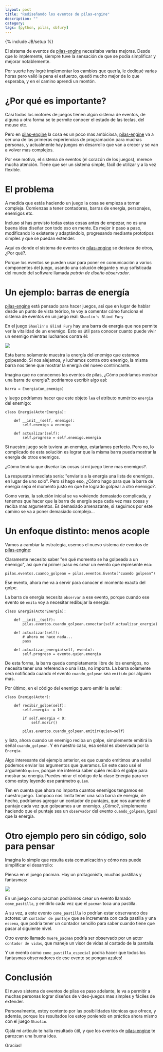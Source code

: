 ```yaml
---
layout: post
title: "Rediseñando los eventos de pilas-engine"
description: ""
category: 
tags: [python, pilas, sbfury]
---
```

{% include JB/setup %}

El sistema de eventos de [pilas-engine] necesitaba
varias mejoras. Desde que lo implementé, siempre tuve
la sensación de que se podía simplificar y mejorar
notablemente.

Por suerte hoy logré implementar los cambios que quería,
le dediqué varias horas pero valió la pena el esfuerzo, quedó
mucho mejor de lo que esperaba, y en el camino aprendí un
montón.

# ¿Por qué es importante?

Casi todos los motores de juegos tienen algún sistema de eventos,
de alguna u otra forma se te permite conocer el estado de las
teclas, del mouse etc.

Pero en [pilas-engine] la cosa es un poco mas ambiciosa, [pilas-engine]
va a ser una de las primeras experiencias de programación para
muchas personas, y actualmente hay juegos en desarrollo que van
a crecer y se van a volver mas complejos.

Por ese motivo, el sistema de eventos (el corazón de los juegos), merece
mucha atención. Tiene que ser un sistema simple, fácil de utilizar y a
la vez flexible.

# El problema

A medida que estás haciendo un juego la cosa se empieza a tornar
compleja. Comienzas a tener contadores, barras de energía, personajes, enemigos etc.

Incluso si has previsto todas estas cosas antes de empezar, no es
una buena idea diseñar con todo eso en mente. Es mejor ir paso a paso, modificando
lo existente y adaptándolo, progresando mediante prototipos simples y que se 
puedan extender.

Aquí es donde el sistema de eventos de [pilas-engine] se destaca
de otros, ¿Por qué?.

Porque los eventos se pueden usar para poner en comunicación a
varios componentes del juego, usando una solución elegante y
muy sofisticada del mundo del software llamada *patrón de diseño observador*.

# Un ejemplo: barras de energía

[pilas-engine] está pensado para hacer juegos, así que en lugar de
hablar desde un punto de vista teórico, te voy a comentar cómo
funciona el sistema de eventos en un juego real: ``Shaolin's Blind Fury``

En el juego ``Shaolin's Blind Fury`` hay una barra de energía que
nos permite ver la vitalidad de un enemigo. Esto es útil para conocer
cuanto puede vivir un enemigo mientras luchamos contra él:

![](/images/eventos/barra.jpg)

Esta barra solamente muestra la energía del enemigo que estamos
golpeando. Si nos alejamos, y luchamos contra otro enemigo, la misma
barra nos tiene que mostrar la energía del nuevo contrincante.

Imagina que no conocemos los eventos de pilas, ¿Cómo podríamos mostrar
una barra de energia?: podríamos escribir algo así:

    barra = Energia(un_enemigo)

y luego podríamos hacer que este objeto ``lea`` el atributo
numérico ``energia`` del enemigo:

    class Energia(ActorEnergia):

        def __init__(self, enemigo):
            self.enemigo = enemigo

        def actualizar(self):
            self.progreso = self.enemigo.energia


Si nuestro juego solo tuviera un enemigo, estaríamos perfecto. Pero no, lo
complicado de esta solución es lograr que la misma barra pueda
mostrar la energía de otros enemigos.

¿Cómo tendría que diseñar las cosas si mi juego tiene mas enemigos?.

La respuesta inmediata sería: "enviarle a la energía una lista de enemigos, 
en lugar de uno solo". Pero si hago eso, ¿Cómo hago para que la barra
de energía sepa el momento justo en que he logrado golpear a otro enemigo?.

Como verás, la solución inicial se va volviendo demasiado complicada, y
tenemos que hacer que la barra de energía sepa cada vez mas cosas
y reciba mas argumentos. Es demasiado amenazante, si seguimos por
este camino se va a poner demasiado complejo...


# Un enfoque distinto: menos acople

Vamos a cambiar la estrategia, usemos el nuevo sistema de eventos
de [pilas-engine]:

Claramente necesito saber "en qué momento se ha golpeado a un enemigo", así
que mi primer paso es crear un evento que represente eso:

    pilas.eventos.cuando_golpean = pilas.eventos.Evento("cuando golpean")

Ese evento, ahora me va a servir para conocer el momento exacto del
golpe.

La barra de energía necesita ``observar`` a ese evento, porque cuando
ese evento se ``emita`` voy a necesitar redibujar la energía:

    class Energia(ActorEnergia):

        def __init__(self):
            pilas.eventos.cuando_golpean.conectar(self.actualizar_energia)

        def actualizar(self):
            # ahora no hace nada...
            pass

        def actualizar_energia(self, evento):
            self.progreso = evento.quien.energia

De esta forma, la barra queda completamente libre de los enemigos, no
necesita tener una referencia o una lista, no importa. La
barra solamente será notificada cuando el evento ``cuando_golpean`` sea
``emitido`` por alguien mas.

Por último, en el código del enemigo quero emitir la señal:

    class Enemigo(Actor):
        
        def recibir_golpe(self):
            self.energia -= 10

            if self.energia < 0:
                self.morir()

            pilas.eventos.cuando_golpean.emitir(quien=self)

y listo, ahora cuando un enemigo reciba un golpe, simplemente
emitirá la señal ``cuando_golpean``. Y en nuestro caso, esa señal
es observada por la ``Energia``.

Algo interesante del ejemplo anterior, es que cuando emitimos
una señal podemos enviar los argumentos que queramos. En este caso usé el
argumento ``quien``, porque me interesa saber quién recibió el golpe para
mostrar su energía. Puedes mirar el código de la clase Energia para ver cómo estoy
leyendo ese parámetro ``quien``.

Ten en cuenta que ahora no importa cuantos enemigos tengamos en
nuestro juego. Tampoco nos limita tener una sola barra de energía, de hecho,
podríamos agregar un contador de puntajes, que nos aumente el puntaje
cada vez que golpeamos a un enemigo. ¿Cómo?, simplemente haciendo que
el puntaje sea un ``observador`` del evento ``cuando_golpean``, igual que
la energía.

# Otro ejemplo pero sin código, solo para pensar

Imagina lo simple que resulta esta comunicación y cómo nos
puede simplificar el desarrollo:

Piensa en el juego pacman. Hay un protagonista, muchas pastillas y fantasmas:

![](/images/eventos/pacman.jpg)

En un juego como pacman podríamos crear un evento llamado ``come_pastilla``,
y emitirlo cada vez que el ``pacman`` toca una pastilla.

A su vez, a este evento ``come_pastilla`` lo podrían estar observando dos
actores: un ``contador de puntaje`` que se incrementa con cada pastilla y
una ``escena``, que podría tener un contador sencillo para saber cuando
tiene que pasar al siguiente nivel.

Otro evento llamado ``muere_pacman`` podría ser observado por un actor 
``contador de vidas``, que maneje un visor de vidas al costado de la pantalla.

Y un evento como ``come_pastilla_especial`` podría hacer que todos los
fantasmas observadores de ese evento se pongan azules!



# Conclusión

El nuevo sistema de eventos de pilas es paso adelante, le
va a permitir a muchas personas lograr diseños de video-juegos
mas simples y fáciles de extender.


Personalmente, estoy contento por las posibilidades técnicas
que ofrece, y además, porque los resultados los estoy
poniendo en práctica ahora mismo con el juego ``Shaolin``.

Ojalá mi artículo te halla resultado útil, y que los eventos
de [pilas-engine] te parezcan una buena idea.

Gracias!


[pilas-engine]: http://www.pilas-engine.com.ar


